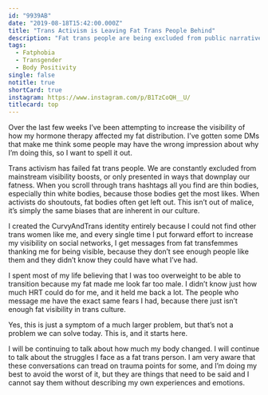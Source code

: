```yaml
---
id: "9939AB"
date: "2019-08-18T15:42:00.000Z"
title: "Trans Activism is Leaving Fat Trans People Behind"
description: "Fat trans people are being excluded from public narratives, and it is harming our community."
tags:
  - Fatphobia
  - Transgender
  - Body Positivity
single: false
notitle: true
shortCard: true
instagram: https://www.instagram.com/p/B1TzCoQH__U/
titlecard: top
---
```

Over the last few weeks I’ve been attempting to increase the visibility of how my hormone therapy affected my fat distribution. I’ve gotten some DMs that make me think some people may have the wrong impression about why I’m doing this, so I want to spell it out.

Trans activism has failed fat trans people. We are constantly excluded from mainstream visibility boosts, or only presented in ways that downplay our fatness. When you scroll through trans hashtags all you find are thin bodies, especially thin white bodies, because those bodies get the most likes. When activists do shoutouts, fat bodies often get left out. This isn’t out of malice, it’s simply the same biases that are inherent in our culture.

I created the CurvyAndTrans identity entirely because I could not find other trans women like me, and every single time I put forward effort to increase my visibility on social networks, I get messages from fat transfemmes thanking me for being visible, because they don’t see enough people like them and they didn’t know they could have what I’ve had.

I spent most of my life believing that I was too overweight to be able to transition because my fat made me look far too male. I didn’t know just how much HRT could do for me, and it held me back a lot. The people who message me have the exact same fears I had, because there just isn’t enough fat visibility in trans culture.

Yes, this is just a symptom of a much larger problem, but that’s not a problem we can solve today. This is, and it starts here.

I will be continuing to talk about how much my body changed. I will continue to talk about the struggles I face as a fat trans person. I am very aware that these conversations can tread on trauma points for some, and I’m doing my best to avoid the worst of it, but they are things that need to be said and I cannot say them without describing my own experiences and emotions.
